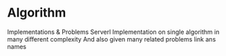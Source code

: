 # Algorithm
Implementations &amp; Problems
Serverl Implementation on single algorithm in many different complexity
And also given many related problems link ans names
